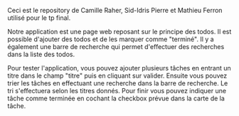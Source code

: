 Ceci est le repository de Camille Raher, Sid-Idris Pierre et Mathieu Ferron utilisé pour le tp final.

Notre application est une page web reposant sur le principe des todos.
Il est possible d'ajouter des todos et de les marquer comme "terminé".
Il y a également une barre de recherche qui permet d'effectuer des recherches dans la liste des todos.

Pour tester l'application, vous pouvez ajouter plusieurs tâches en entrant un titre dans le champ "titre" puis en cliquant sur valider.
Ensuite vous pouvez trier les tâches en effectuant une recherche dans la barre de recherche. Le tri s'effectuera selon les titres donnés.
Pour finir vous pouvez indiquer une tâche comme terminée en cochant la checkbox prévue dans la carte de la tâche.
